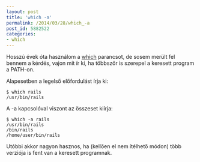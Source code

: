 ```yaml
---
layout: post
title: 'which -a'
permalink: /2014/03/28/which_-a
post_id: 5882522
categories: 
- which
---
```


Hosszú évek óta használom a 
[which](http://commandline.blog.hu/2012/11/07/which_543) parancsot, de sosem merült fel bennem a kérdés, vajon mit ír ki, ha többször is szerepel a keresett program a PATH-on.

Alapesetben a legelső előfordulást írja ki:

```
$ which rails
/usr/bin/rails
```

A -a kapcsolóval viszont az összeset kiírja:

```
$ which -a rails
/usr/bin/rails
/bin/rails
/home/user/bin/rails
```

Utóbbi akkor nagyon hasznos, ha (kellően el nem ítélhető módon) több verziója is fent van a keresett programnak.

 